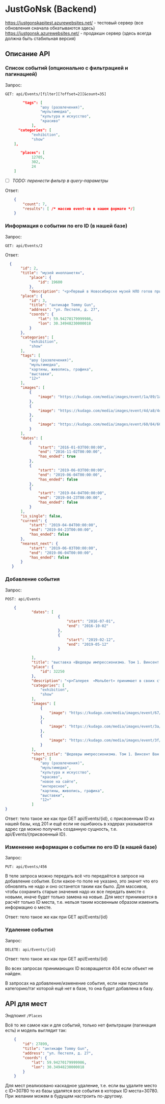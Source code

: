 # JustGoNsk (Backend)
https://justgonskapitest.azurewebsites.net/ - тестовый сервер (все обновления сначала обкатываются здесь)
https://justgonsk.azurewebsites.net/ - продакшн сервер (здесь всегда должна быть стабильная версия)

## Описание API

### Список событий (опционально с фильтрацией и пагинацией)
  Запрос:

    GET: api/Events/[filter][?offset=2][&count=35]
```json    
        "tags": [
                "шоу (развлечения)",
                "мультимедиа",
                "культура и искусство",
                "красиво"
            ],
      "categories": [
            "exhibition",
            "show"
    ],

       "places": [
            12705,
            302,
            24
    ]
```
 - [ ] *TODO: перенести фильтр в query-параметры*

Ответ:

```json    
    {
        "count": 7,
        "results": [ /* массив event-ов в нашем формате */]
    }
```

### Информация о событии по его ID (в нашей базе)

Запрос:

    GET: api/Events/2

Ответ:

 ```json    
   {
        "id": 2,
        "title": "музей инопланетян",
            "place": {
                "id": 19600
            },
            "description": "<p>Первый в Новосибирске музей НЛО готов принять всех любителей паранормального.</p>\n",
        "place": {
            "id": 3,
            "title": "антикафе Tommy Gun",
		    "address": "ул. Пестеля, д. 27",
		    "coords": {
		        "lat": 59.94270179999986,
		        "lon": 30.34948230000018
		    }
        },
        "categories": [
            "exhibition",
            "show"
        ],
        "tags": [
            "шоу (развлечения)",
            "мультимедиа",
            "картины, живопись, графика",
            "выставки",
            "12+"
        ],
        "images": [
            {
                "image": "https://kudago.com/media/images/event/1a/89/1a89705da915398572538d7fc4a736fc.jpg"
            },
            {
                "image": "https://kudago.com/media/images/event/4d/a8/4da896541296628efeb1cb459393c95f.jpg"
            },
            {
                "image": "https://kudago.com/media/images/event/60/84/6084adda0fca1abb0cb3884c88e35f41.jpg"
            }
        ],
        "dates": [
            {
                "start": "2016-01-03T00:00:00",
                "end": "2016-11-02T00:00:00",
                "has_ended": true
            },
            {
                "start": "2019-06-03T00:00:00",
                "end": "2019-06-04T00:00:00",
                "has_ended": false
            },
            {
                "start": "2019-04-04T00:00:00",
                "end": "2019-04-23T00:00:00",
                "has_ended": false
            }
        ],
        "is_single": false,
        "current": {
            "start": "2019-04-04T00:00:00",
            "end": "2019-04-23T00:00:00",
            "has_ended": false
        },
        "nearest_next": {
            "start": "2019-06-03T00:00:00",
            "end": "2019-06-04T00:00:00",
            "has_ended": false
        }
    }
```
### Добавление события
Запрос:

    POST: api/Events
      
```json    
    {
            "dates": [
                        {
                            "start": "2016-07-01",
                            "end": "2016-10-02"
                        },
                        {
                            "start": "2019-02-12",
                            "end": "2019-05-12"
                        }

            ],
            "title": "выставка «Шедевры импрессионизма. Том 1. Винсент Ван Гог и Эдуард Мане»",
            "place": {
                "id": 32250
            },
            "description": "<p>Галерея  «Мольбеrt» принимает в своих стенах уникальную мультимедийную выставку, где будет представлено более 150 работ двух великих импрессионистов.</p>\n",
            "categories": [
                "exhibition",
                "show"
            ],
            "images": [
                {
                    "image": "https://kudago.com/media/images/event/67/2d/672d98ba53bdeb6ae49becb587708c4b.jpg"
                },
                {
                    "image": "https://kudago.com/media/images/event/3a/26/3a2698aef58d77d0cd1af611954bc0cc.jpg"
                },
                {
                    "image": "https://kudago.com/media/images/event/3f/2f/3f2f0dffcd1b42d64d0a9d1e72469bdb.JPG"
                }
            ],
            "short_title": "Шедевры импрессионизма. Том 1. Винсент Ван Гог и Эдуард Мане",
            "tags": [
                "шоу (развлечения)",
                "мультимедиа",
                "культура и искусство",
                "красиво",
                "новое на сайте",
                "интересное",
                "картины, живопись, графика",
                "выставки",
                "12+"
            ]
}
```
Ответ:  тело такое же как при GET api/Events/{id}, с присвоенным ID из нашей базы, код 201 и ещё если не ошибаюсь в хэдерах указывается адрес где можно получить созданную сущность, т.е. api/Events/{присвоенный ID}. 

### Изменение информации о событии по его ID (в нашей базе)

Запрос:

    PUT: api/Events/456
В теле запроса можно передать всё что передаётся в запросе на добавление события. Если какое-то поле не указано, это значит что его обновлять не надо и оно останется таким как было. Для массивов, чтобы сохранить старые значения надо их все передать вместе с новыми, иначе будет только замена на новые. Для мест принимается в расчёт только ID места,  т.е. нельзя таким косвенным образом изменить информацию о месте.

Ответ: тело такое же как при GET api/Events/{id}

### Удаление события
Запрос:

    DELETE: api/Events/{id}
Ответ: тело такое же как при GET api/Events/{id}

Во всех запросах принимающих ID возвращается 404 если объект не найден.

В запросах на добавление/изменение события, если нам прислали категорию/тэг которой ещё нет в базе, то она будет добавлена в базу.

## API для мест
Эндпоинт `/Places`

Всё то же самое как и для событий, только нет фильтрации (пагинация есть) и модель выглядит так:

```json    
    {
        "id": 27899,
        "title": "антикафе Tommy Gun",
        "address": "ул. Пестеля, д. 27",
        "coords": {
            "lat": 59.94270179999986,
            "lon": 30.34948230000018
        }
    }
```    
Для мест реализовано каскадное удаление, т.е. если вы удалите место с ID=30780 то из базы удалятся все события в которых ID места=30780. При желании можем в будущем настроить по-другому. 



